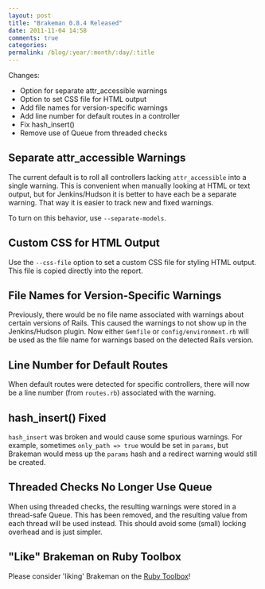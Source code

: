 ```yaml
---
layout: post
title: "Brakeman 0.8.4 Released"
date: 2011-11-04 14:58
comments: true
categories: 
permalink: /blog/:year/:month/:day/:title
---
```


Changes:

 * Option for separate attr_accessible warnings
 * Option to set CSS file for HTML output
 * Add file names for version-specific warnings
 * Add line number for default routes in a controller
 * Fix hash_insert()
 * Remove use of Queue from threaded checks


## Separate attr_accessible Warnings

The current default is to roll all controllers lacking `attr_accessible` into a single warning. This is convenient when manually looking at HTML or text output, but for Jenkins/Hudson it is better to have each be a separate warning. That way it is easier to track new and fixed warnings.

To turn on this behavior, use `--separate-models`.

## Custom CSS for HTML Output

Use the `--css-file` option to set a custom CSS file for styling HTML output. This file is copied directly into the report.

## File Names for Version-Specific Warnings

Previously, there would be no file name associated with warnings about certain versions of Rails. This caused the warnings to not show up in the Jenkins/Hudson plugin. Now either `Gemfile` or `config/environment.rb` will be used as the file name for warnings based on the detected Rails version.

## Line Number for Default Routes

When default routes were detected for specific controllers, there will now be a line number (from `routes.rb`) associated with the warning.

## hash_insert() Fixed

`hash_insert` was broken and would cause some spurious warnings. For example, sometimes `only_path => true` would be set in `params`, but Brakeman would mess up the `params` hash and a redirect warning would still be created.

## Threaded Checks No Longer Use Queue

When using threaded checks, the resulting warnings were stored in a thread-safe Queue. This has been removed, and the resulting value from each thread will be used instead. This should avoid some (small) locking overhead and is just simpler.

## "Like" Brakeman on Ruby Toolbox

Please consider 'liking' Brakeman on the [Ruby Toolbox](https://www.ruby-toolbox.com/projects/brakeman)!
